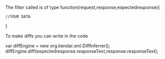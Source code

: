 
The filter called is of type
function(request,response,expectedresponse){

	//YOUR DATA
}

To make diffs you can write in the code

var diffEngine = new org.kendar.xml.DiffInferrer();
diffEngine.diff(expectedresponse.responseText,response.responseText);